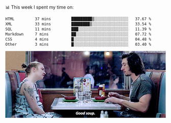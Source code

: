 📊 This week I spent my time on:
<!--START_SECTION:waka-->

```text
HTML         37 mins         █████████▒░░░░░░░░░░░░░░░   37.67 %
XML          33 mins         ████████▒░░░░░░░░░░░░░░░░   33.54 %
SQL          11 mins         ███░░░░░░░░░░░░░░░░░░░░░░   11.39 %
Markdown     7 mins          ██░░░░░░░░░░░░░░░░░░░░░░░   07.72 %
CSS          4 mins          █░░░░░░░░░░░░░░░░░░░░░░░░   04.48 %
Other        3 mins          █░░░░░░░░░░░░░░░░░░░░░░░░   03.40 %
```

<!--END_SECTION:waka-->


![](goodSoup.gif)
